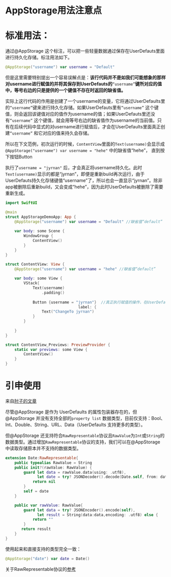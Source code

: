 # AppStorage用法注意点

# 标准用法：

通过@AppStorage 这个标注，可以把一些轻量数据通过保存在UserDefauts里面进行持久化存储。标注用法如下。

```swift
@AppStorage("username") var username = "Default"
```

但是这里需要特别提出一个容易误解点是：**该行代码并不是如我们可能想象的那样对username进行赋值的并将其保存到UserDefauts的**`“username”`**键所对应的值中，等号右边的只是提供的一个键值不存在时返回的缺省值。**

实际上这行代码的作用是创建了一个username的变量，它将通过UserDefaults里的`“username”`键来进行持久化存储。如果UserDefauts里有`“username”` 这个键值，则会返回该键值对应的值作为username的值；如果UserDefauts里还没有`“username”` 这个键值，就会用等号右边的缺省值作为username的当前值。只有在后续代码中显式的对username进行赋值后，才会在UserDefaults里面真正创建`“username”` 和它对应的值来持久会存储。

所以在下文范例，初次运行的时候，`ContentView`里面的`Text(username)`会显示成`@AppStorage("username") var username = "hehe"` 中的缺省值“hehe”， 直到按下按钮Button

执行了`username = "jyrnan"` 后，才会真正将username持久化。此时`Text(username)`显示的都是“jyrnan”，即便是重新build再次运行，由于UserDefauts持久化存储键值“username”了，所以也会一直显示“jyrnan”。除非app被删除后重新build，又会变成“hehe”，因为此时UserDefaults被删除了需要重新生成。

```swift
import SwiftUI

@main
struct AppStorageDemoApp: App {
    @AppStorage("username") var username = "Default" //缺省值“default”
    
    var body: some Scene {
        WindowGroup {
            ContentView()
        }
    }
}

struct ContentView: View {
    @AppStorage("username") var username = "hehe" //缺省值“default”
    
    var body: some View {
        VStack{
            Text(username)
                .padding()
            
            Button {username = "jyrnan"}  //真正执行赋值的操作，在UserDefaults中创建了键值
								label: {
                Text("ChangeTo jyrnan")
            }
        }
        
    }
}

struct ContentView_Previews: PreviewProvider {
    static var previews: some View {
        ContentView()
    }
}
```

# 引申使用

来自[肘子的文章](https://www.fatbobman.com/posts/appstorage/)

尽管@AppStorage 是作为 UserDefaults 的属性包装器存在的，但@AppStorage 并没有支持全部的`property list`
数据类型，目前仅支持：Bool、Int、Double、String、URL、Data（UserDefaults 支持更多的类型）。

但@AppStorage 还支持符合`RawRepresentable`协议且`RawValue`为`Int`或`String`的数据类型。通过增加`RawRepresentable`协议的支持，我们可以在@AppStorage 中读取存储原本并不支持的数据类型。

```swift
extension Date:RawRepresentable{
    public typealias RawValue = String
    public init?(rawValue: RawValue) {
        guard let data = rawValue.data(using: .utf8),
              let date = try? JSONDecoder().decode(Date.self, from: data) else {
            return nil
        }
        self = date
    }

    public var rawValue: RawValue{
        guard let data = try? JSONEncoder().encode(self),
              let result = String(data:data,encoding: .utf8) else {
            return ""
        }
       return result
    }
}
```

使用起来和直接支持的类型完全一致：

```swift
@AppStorage("date") var date = Date()
```

关于RawRepresentable协议的[参考](../312%20Swift%20f3f7435fa56948829718e9373255e683/RawRepresentable%20protocol%2076fa48d6f3984d0b9f007eb268bfbb54.md)